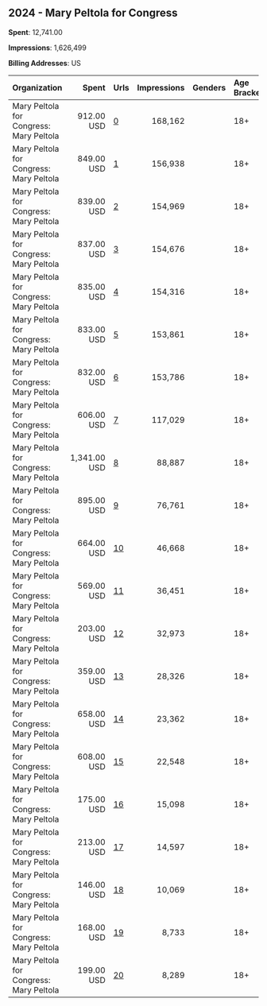 ## 2024 - Mary Peltola for Congress 
**Spent**: 12,741.00

**Impressions**: 1,626,499

**Billing Addresses**: US

|Organization|Spent|Urls|Impressions|Genders|Age Brackets|Country Codes|
|:---|---:|:---|---:|:---|:---|:---|
|Mary Peltola for Congress: Mary Peltola|912.00 USD|[0](https://www.snap.com/political-ads/asset/6cf8b17670898fbf5970d0ec1bc992bfe85003286487503861d7e6bec8c8796a?mediaType=jpeg)|168,162||18+|united states|
|Mary Peltola for Congress: Mary Peltola|849.00 USD|[1](https://www.snap.com/political-ads/asset/028239bd7341b177fb62a5205f53685a5bc8035a607443b70dfef806b1bc83ed?mediaType=png)|156,938||18+|united states|
|Mary Peltola for Congress: Mary Peltola|839.00 USD|[2](https://www.snap.com/political-ads/asset/d87cacbf5f8cd8e4b4b8af65f8af2d3396a5cd9440d3b859a9c0b598a4614d06?mediaType=png)|154,969||18+|united states|
|Mary Peltola for Congress: Mary Peltola|837.00 USD|[3](https://www.snap.com/political-ads/asset/6e5f7a98fdf54366329873333ca03af847df5eb112c35866ea011830229a9387?mediaType=png)|154,676||18+|united states|
|Mary Peltola for Congress: Mary Peltola|835.00 USD|[4](https://www.snap.com/political-ads/asset/d305fb3a9a0287aca6d3317570fa181cdb91b20c8813a5c6aebe78177ec1be3e?mediaType=png)|154,316||18+|united states|
|Mary Peltola for Congress: Mary Peltola|833.00 USD|[5](https://www.snap.com/political-ads/asset/d26fe8659ea5478e165b84346d72ff1fbd37227e64087e5e2ed826fbf0ec2056?mediaType=png)|153,861||18+|united states|
|Mary Peltola for Congress: Mary Peltola|832.00 USD|[6](https://www.snap.com/political-ads/asset/aac646e38cf162b2cc9b5921696b61b2268e3f2137e92af342f132325b56daa8?mediaType=png)|153,786||18+|united states|
|Mary Peltola for Congress: Mary Peltola|606.00 USD|[7](https://www.snap.com/political-ads/asset/f112f76f7edafe99122f3e85e709a997874bb5dcbdbba457d2a7ef0e251656c7?mediaType=png)|117,029||18+|united states|
|Mary Peltola for Congress: Mary Peltola|1,341.00 USD|[8](https://www.snap.com/political-ads/asset/335ba440bdef021fb460a81b24eab2531170e5933fb37cc9cbf78b65f8a377ab?mediaType=png)|88,887||18+|united states|
|Mary Peltola for Congress: Mary Peltola|895.00 USD|[9](https://www.snap.com/political-ads/asset/335ba440bdef021fb460a81b24eab2531170e5933fb37cc9cbf78b65f8a377ab?mediaType=png)|76,761||18+|united states|
|Mary Peltola for Congress: Mary Peltola|664.00 USD|[10](https://www.snap.com/political-ads/asset/336f52d779ce1ff045406add6d541a8636359701d4376d2fe125f9e951629181?mediaType=jpeg)|46,668||18+|united states|
|Mary Peltola for Congress: Mary Peltola|569.00 USD|[11](https://www.snap.com/political-ads/asset/336f52d779ce1ff045406add6d541a8636359701d4376d2fe125f9e951629181?mediaType=jpeg)|36,451||18+|united states|
|Mary Peltola for Congress: Mary Peltola|203.00 USD|[12](https://www.snap.com/political-ads/asset/f8c03653cf3a0c19c81c3d054cf535115f55b0a42b3d3308e78225310c4bbd35?mediaType=png)|32,973||18+|united states|
|Mary Peltola for Congress: Mary Peltola|359.00 USD|[13](https://www.snap.com/political-ads/asset/829a4ebb43008094bc46e144229ad3ad59abca044e337038e688590f7730ff7a?mediaType=png)|28,326||18+|united states|
|Mary Peltola for Congress: Mary Peltola|658.00 USD|[14](https://www.snap.com/political-ads/asset/336f52d779ce1ff045406add6d541a8636359701d4376d2fe125f9e951629181?mediaType=jpeg)|23,362||18+|united states|
|Mary Peltola for Congress: Mary Peltola|608.00 USD|[15](https://www.snap.com/political-ads/asset/335ba440bdef021fb460a81b24eab2531170e5933fb37cc9cbf78b65f8a377ab?mediaType=png)|22,548||18+|united states|
|Mary Peltola for Congress: Mary Peltola|175.00 USD|[16](https://www.snap.com/political-ads/asset/829a4ebb43008094bc46e144229ad3ad59abca044e337038e688590f7730ff7a?mediaType=png)|15,098||18+|united states|
|Mary Peltola for Congress: Mary Peltola|213.00 USD|[17](https://www.snap.com/political-ads/asset/26f165893d8baad35d1402c54882c410aaa0506648ef3caeb355e69335642173?mediaType=png)|14,597||18+|united states|
|Mary Peltola for Congress: Mary Peltola|146.00 USD|[18](https://www.snap.com/political-ads/asset/06f14a284a45141531f4a683af855fc1377d5f4d76aa5c244b7bf863bb4b8f32?mediaType=png)|10,069||18+|united states|
|Mary Peltola for Congress: Mary Peltola|168.00 USD|[19](https://www.snap.com/political-ads/asset/26f165893d8baad35d1402c54882c410aaa0506648ef3caeb355e69335642173?mediaType=png)|8,733||18+|united states|
|Mary Peltola for Congress: Mary Peltola|199.00 USD|[20](https://www.snap.com/political-ads/asset/06f14a284a45141531f4a683af855fc1377d5f4d76aa5c244b7bf863bb4b8f32?mediaType=png)|8,289||18+|united states|
